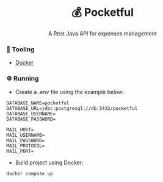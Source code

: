 <h1 style="display: flex; justify-content: center">💰 Pocketful</h1>
<p style="display: flex; justify-content: center">A Rest Java API for expenses management</p>

### 🔧 Tooling

- [Docker](https://docs.docker.com/desktop/)

### ⚙️  Running

- Create a .env file using the example below:

```
DATABASE_NAME=pocketful
DATABASE_URL=jdbc:postgresql://db:5432/pocketful
DATABASE_USERNAME=
DATABASE_PASSWORD=

MAIL_HOST=
MAIL_USERNAME=
MAIL_PASSWORD=
MAIL_PROTOCOL=
MAIL_PORT=
```

- Build project using Docker:

```
docker compose up
```